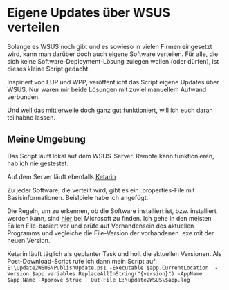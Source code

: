 # Eigene Updates über WSUS verteilen

Solange es WSUS noch gibt und es sowieso in vielen Firmen eingesetzt wird, kann man darüber doch auch eigene Software verteilen.
Für alle, die sich keine Software-Deployment-Lösung zulegen wollen (oder dürfen), ist dieses kleine Script gedacht.

Inspiriert von LUP und WPP, veröffentlicht das Script eigene Updates über WSUS.
Nur waren mir beide Lösungen mit zuviel manuellem Aufwand verbunden.

Und weil das mittlerweile doch ganz gut funktioniert, will ich euch daran teilhabne lassen.

## Meine Umgebung
Das Script läuft lokal auf dem WSUS-Server. Remote kann funktionieren, hab ich nie gestestet.

Auf dem Server läuft ebenfalls [Ketarin](https://ketarin.org/)

Zu jeder Software, die verteilt wird, gibt es ein .properties-File mit Basisinformationen. Beislpiele habe ich angefügt.

Die Regeln, um zu erkennen, ob die Software installiert ist, bzw. installiert werden kann, sind [hier](https://learn.microsoft.com/en-us/previous-versions/bb531100(v=technet.10)) bei Microsoft zu finden.
Ich gehe in den meisten Fällen File-basiert vor und prüfe auf Vorhandensein des aktuellen Programms und vegleiche die File-Version der vorhandenen .exe mit der neuen Version.

Ketarin läuft täglich als geplanter Task und holt die aktuellen Versionen.
Als Post-Download-Script rufe ich dann mein Script auf:
`E:\Update2WSUS\PublishUpdate.ps1 -Executable $app.CurrentLocation  -Version $app.variables.ReplaceAllInString("{version}") -AppName $app.Name -Approve $true | Out-File E:\update2WSUS\$app.log`
